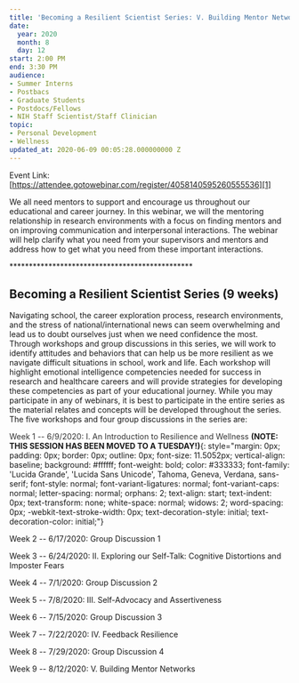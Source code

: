 ```yaml
---
title: 'Becoming a Resilient Scientist Series: V. Building Mentor Networks'
date:
  year: 2020
  month: 8
  day: 12
start: 2:00 PM
end: 3:30 PM
audience:
- Summer Interns
- Postbacs
- Graduate Students
- Postdocs/Fellows
- NIH Staff Scientist/Staff Clinician
topic:
- Personal Development
- Wellness
updated_at: 2020-06-09 00:05:28.000000000 Z
---
```

Event Link:
[https://attendee.gotowebinar.com/register/4058140595260555536][1]

We all need mentors to support and encourage us throughout our
educational and career journey. In this webinar, we will the mentoring
relationship in research environments with a focus on finding mentors
and on improving communication and interpersonal interactions. The
webinar will help clarify what you need from your supervisors and
mentors and address how to get what you need from these important
interactions.

\*\*\*\*\*\*\*\*\*\*\*\*\*\*\*\*\*\*\*\*\*\*\*\*\*\*\*\*\*\*\*\*\*\*\*\*\*\*\*\*\*\*\*\*\*\*\*

## Becoming a Resilient Scientist Series (9 weeks)

Navigating school, the career exploration process, research
environments, and the stress of national/international news can seem
overwhelming and lead us to doubt ourselves just when we need confidence
the most. Through workshops and group discussions in this series, we
will work to identify attitudes and behaviors that can help us be more
resilient as we navigate difficult situations in school, work and life.
Each workshop will highlight emotional intelligence competencies needed
for success in research and healthcare careers and will provide
strategies for developing these competencies as part of your educational
journey. While you may participate in any of webinars, it is best to
participate in the entire series as the material relates and concepts
will be developed throughout the series. The five workshops and four
group discussions in the series are:

<span style="color: #333333; font-family: 'Lucida Grande', 'Lucida Sans
Unicode', Tahoma, Geneva, Verdana, sans-serif; font-size: 11.5052px;
font-style: normal; font-variant-ligatures: normal; font-variant-caps:
normal; font-weight: 400; letter-spacing: normal; orphans: 2;
text-align: start; text-indent: 0px; text-transform: none; white-space:
normal; widows: 2; word-spacing: 0px; -webkit-text-stroke-width: 0px;
background-color: #ffffff; text-decoration-style: initial;
text-decoration-color: initial; display: inline !important; float:
none;">Week 1 -- 6/9/2020: I. An Introduction to Resilience and
Wellness </span>**(NOTE: THIS SESSION HAS BEEN MOVED TO A TUESDAY!)**{:
style="margin: 0px; padding: 0px; border: 0px; outline: 0px; font-size:
11.5052px; vertical-align: baseline; background: #ffffff; font-weight:
bold; color: #333333; font-family: 'Lucida Grande', 'Lucida Sans
Unicode', Tahoma, Geneva, Verdana, sans-serif; font-style: normal;
font-variant-ligatures: normal; font-variant-caps: normal;
letter-spacing: normal; orphans: 2; text-align: start; text-indent: 0px;
text-transform: none; white-space: normal; widows: 2; word-spacing: 0px;
-webkit-text-stroke-width: 0px; text-decoration-style: initial;
text-decoration-color: initial;"}

Week 2 -- 6/17/2020: Group Discussion 1

Week 3 -- 6/24/2020: II. Exploring our Self-Talk: Cognitive Distortions
and Imposter Fears

Week 4 -- 7/1/2020: Group Discussion 2

Week 5 -- 7/8/2020: III. Self-Advocacy and Assertiveness

Week 6 -- 7/15/2020: Group Discussion 3

Week 7 -- 7/22/2020: IV. Feedback Resilience

Week 8 -- 7/29/2020: Group Discussion 4

Week 9 -- 8/12/2020: V. Building Mentor Networks



[1]: https://attendee.gotowebinar.com/register/4058140595260555536
